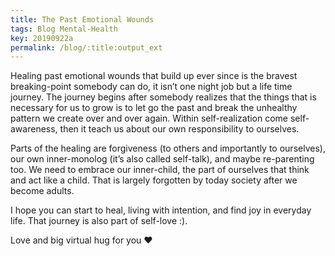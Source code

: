 ```yaml
---
title: The Past Emotional Wounds
tags: Blog Mental-Health
key: 20190922a
permalink: /blog/:title:output_ext
---
```


Healing past emotional wounds that build up ever since is the bravest breaking-point somebody can do, it isn’t one night job but a life time journey. The journey begins after somebody realizes that the things that is necessary for us to grow is to let go the past and break the unhealthy pattern we create over and over again. Within self-realization come self-awareness, then it teach us about our own responsibility to ourselves.

Parts of the healing are forgiveness (to others and importantly to ourselves), our own inner-monolog (it’s also called self-talk), and maybe re-parenting too. We need to embrace our inner-child, the part of ourselves that think and act like a child. That is largely forgotten by today society after we become adults.

I hope you can start to heal, living with intention, and find joy in everyday life. That journey is also part of self-love :).

Love and big virtual hug for you ❤
